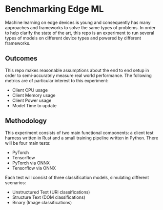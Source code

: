 # Benchmarking Edge ML

Machine learning on edge devices is young and consequently has many approaches and frameworks to solve the same types of problems.  In order to help clarify the state of the art, this repo is an experiment to run several types of models on different device types and powered by different frameworks.

## Outcomes

This repo makes reasonable assumptions about the end to end setup in order to semi-accurately measure real world performance.  The following metrics are of particular interest to this experiment:

* Client CPU usage
* Client Memory usage
* Client Power usage
* Model Time to update

## Methodology

This experiment consists of two main functional components:  a client test harness written in Rust and a small training pipeline written in Python.  There will be four main tests:

* PyTorch
* Tensorflow
* PyTorch via ONNX
* Tensorflow via ONNX

Each test will consist of three classification models, simulating different scenarios:

* Unstructured Text (URI classifications)
* Structure Text (DOM classifications)
* Binary (Image classifications)
